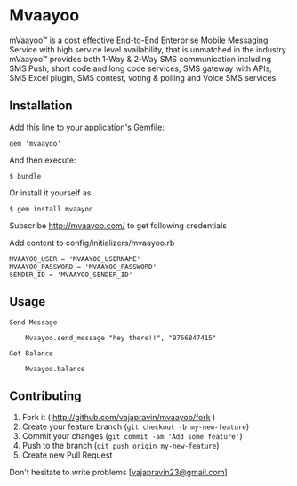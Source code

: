 # Mvaayoo

mVaayoo™ is a cost effective End-to-End Enterprise Mobile Messaging Service with high service level availability, that is unmatched in the industry. mVaayoo™ provides both 1-Way & 2-Way SMS communication including SMS Push, short code and long code services, SMS gateway with APIs, SMS Excel plugin, SMS contest, voting & polling and Voice SMS services. 

## Installation

Add this line to your application's Gemfile:

    gem 'mvaayoo'

And then execute:

    $ bundle

Or install it yourself as:

    $ gem install mvaayoo

Subscribe http://mvaayoo.com/ to get following credentials

Add content to config/initializers/mvaayoo.rb

	MVAAYOO_USER = 'MVAAYOO_USERNAME'
	MVAAYOO_PASSWORD = 'MVAAYOO_PASSWORD'
	SENDER_ID = 'MVAAYOO_SENDER_ID'

## Usage
	
	Send Message
	
		Mvaayoo.send_message "hey there!!", "9766847415"

	Get Balance

		Mvaayoo.balance

## Contributing

1. Fork it ( http://github.com/vajapravin/mvaayoo/fork )
2. Create your feature branch (`git checkout -b my-new-feature`)
3. Commit your changes (`git commit -am 'Add some feature'`)
4. Push to the branch (`git push origin my-new-feature`)
5. Create new Pull Request

Don't hesitate to write problems [vajapravin23@gmail.com]
